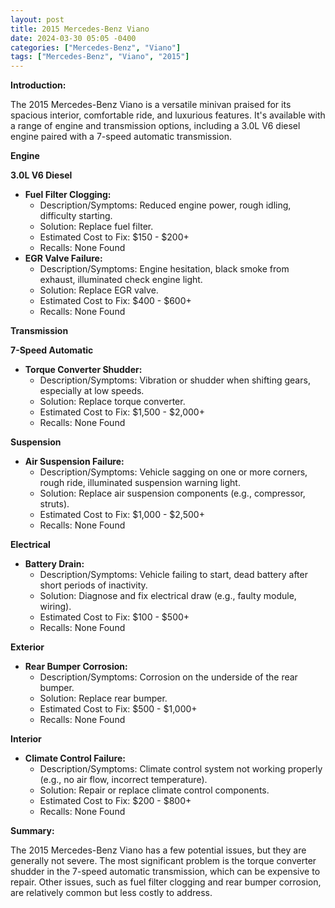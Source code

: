 ```yaml
---
layout: post
title: 2015 Mercedes-Benz Viano
date: 2024-03-30 05:05 -0400
categories: ["Mercedes-Benz", "Viano"]
tags: ["Mercedes-Benz", "Viano", "2015"]
---
```

**Introduction:**

The 2015 Mercedes-Benz Viano is a versatile minivan praised for its spacious interior, comfortable ride, and luxurious features. It's available with a range of engine and transmission options, including a 3.0L V6 diesel engine paired with a 7-speed automatic transmission.

**Engine**

**3.0L V6 Diesel**

* **Fuel Filter Clogging:**
    * Description/Symptoms: Reduced engine power, rough idling, difficulty starting.
    * Solution: Replace fuel filter.
    * Estimated Cost to Fix: $150 - $200+
    * Recalls: None Found
* **EGR Valve Failure:**
    * Description/Symptoms: Engine hesitation, black smoke from exhaust, illuminated check engine light.
    * Solution: Replace EGR valve.
    * Estimated Cost to Fix: $400 - $600+
    * Recalls: None Found

**Transmission**

**7-Speed Automatic**

* **Torque Converter Shudder:**
    * Description/Symptoms: Vibration or shudder when shifting gears, especially at low speeds.
    * Solution: Replace torque converter.
    * Estimated Cost to Fix: $1,500 - $2,000+
    * Recalls: None Found

**Suspension**

* **Air Suspension Failure:**
    * Description/Symptoms: Vehicle sagging on one or more corners, rough ride, illuminated suspension warning light.
    * Solution: Replace air suspension components (e.g., compressor, struts).
    * Estimated Cost to Fix: $1,000 - $2,500+
    * Recalls: None Found

**Electrical**

* **Battery Drain:**
    * Description/Symptoms: Vehicle failing to start, dead battery after short periods of inactivity.
    * Solution: Diagnose and fix electrical draw (e.g., faulty module, wiring).
    * Estimated Cost to Fix: $100 - $500+
    * Recalls: None Found

**Exterior**

* **Rear Bumper Corrosion:**
    * Description/Symptoms: Corrosion on the underside of the rear bumper.
    * Solution: Replace rear bumper.
    * Estimated Cost to Fix: $500 - $1,000+
    * Recalls: None Found

**Interior**

* **Climate Control Failure:**
    * Description/Symptoms: Climate control system not working properly (e.g., no air flow, incorrect temperature).
    * Solution: Repair or replace climate control components.
    * Estimated Cost to Fix: $200 - $800+
    * Recalls: None Found

**Summary:**

The 2015 Mercedes-Benz Viano has a few potential issues, but they are generally not severe. The most significant problem is the torque converter shudder in the 7-speed automatic transmission, which can be expensive to repair. Other issues, such as fuel filter clogging and rear bumper corrosion, are relatively common but less costly to address.

